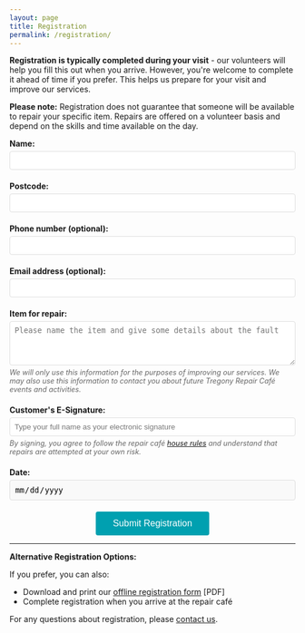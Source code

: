 ```yaml
---
layout: page
title: Registration
permalink: /registration/
---
```


**Registration is typically completed during your visit** - our volunteers will help you fill this out when you arrive. However, you're welcome to complete it ahead of time if you prefer. This helps us prepare for your visit and improve our services.

**Please note:** Registration does not guarantee that someone will be available to repair your specific item. Repairs are offered on a volunteer basis and depend on the skills and time available on the day.

<form action="https://formspree.io/f/xvgrgdbk" method="POST" id="registrationForm" style="max-width: 600px; margin: 0 auto;">
  <div style="margin-bottom: 20px;">
    <label for="name" style="display: block; margin-bottom: 5px; font-weight: bold;">Name:</label>
    <input type="text" id="name" name="name" required style="width: 100%; padding: 8px; border: 1px solid #ddd; border-radius: 4px;">
  </div>

  <div style="margin-bottom: 20px;">
    <label for="postcode" style="display: block; margin-bottom: 5px; font-weight: bold;">Postcode:</label>
    <input type="text" id="postcode" name="postcode" required style="width: 100%; padding: 8px; border: 1px solid #ddd; border-radius: 4px;">
  </div>

  <div style="margin-bottom: 20px;">
    <label for="phone" style="display: block; margin-bottom: 5px; font-weight: bold;">Phone number (optional):</label>
    <input type="tel" id="phone" name="phone" style="width: 100%; padding: 8px; border: 1px solid #ddd; border-radius: 4px;">
  </div>

  <div style="margin-bottom: 20px;">
    <label for="email" style="display: block; margin-bottom: 5px; font-weight: bold;">Email address (optional):</label>
    <input type="email" id="email" name="email" style="width: 100%; padding: 8px; border: 1px solid #ddd; border-radius: 4px;">
  </div>

  <div id="emailCopyDiv" style="margin-bottom: 20px; display: none;">
    <input type="checkbox" id="emailCopy" name="_cc" style="margin-right: 8px;">
    <label for="emailCopy" style="font-weight: bold;">Send me a copy of this registration</label>
    <input type="hidden" id="ccEmail" name="_cc" value="">
  </div>

  <div style="margin-bottom: 20px;">
    <label for="item" style="display: block; margin-bottom: 5px; font-weight: bold;">Item for repair:</label>
    <textarea id="item" name="item" required rows="4" style="width: 100%; padding: 8px; border: 1px solid #ddd; border-radius: 4px;" placeholder="Please name the item and give some details about the fault"></textarea>
    <p style="font-size: 0.9em; color: #666; margin-top: 5px; font-style: italic;">
      We will only use this information for the purposes of improving our services. We may also use this information to contact you about future Tregony Repair Café events and activities.
    </p>
  </div>

  <div style="margin-bottom: 20px;">
    <label for="signature" style="display: block; margin-bottom: 5px; font-weight: bold;">Customer's E-Signature:</label>
    <input type="text" id="signature" name="signature" required style="width: 100%; padding: 8px; border: 1px solid #ddd; border-radius: 4px;" placeholder="Type your full name as your electronic signature">
    <p style="font-size: 0.9em; color: #666; margin-top: 5px; font-style: italic;">
      By signing, you agree to follow the repair café <a href="/downloads/disclaimer.pdf" target="_blank">house rules</a> and understand that repairs are attempted at your own risk.
    </p>
  </div>

  <div style="margin-bottom: 20px;">
    <label for="date" style="display: block; margin-bottom: 5px; font-weight: bold;">Date:</label>
    <input type="date" id="date" name="date" required readonly style="width: 100%; padding: 8px; border: 1px solid #ddd; border-radius: 4px; background-color: #f9f9f9;">
  </div>

  <div style="text-align: center;">
    <button type="submit" style="background-color: rgb(0,160,176); color: white; padding: 12px 30px; border: none; border-radius: 4px; font-size: 16px; cursor: pointer;">Submit Registration</button>
  </div>
</form>

<script>
// Auto-fill today's date
document.getElementById('date').value = new Date().toISOString().split('T')[0];

// Show/hide email copy option based on email input
const emailInput = document.getElementById('email');
const emailCopyDiv = document.getElementById('emailCopyDiv');
const emailCopyCheckbox = document.getElementById('emailCopy');
const ccEmailHidden = document.getElementById('ccEmail');

emailInput.addEventListener('input', function() {
  if (this.value.trim() !== '') {
    emailCopyDiv.style.display = 'block';
  } else {
    emailCopyDiv.style.display = 'none';
    emailCopyCheckbox.checked = false;
    ccEmailHidden.value = '';
  }
});

emailCopyCheckbox.addEventListener('change', function() {
  if (this.checked) {
    ccEmailHidden.value = emailInput.value;
  } else {
    ccEmailHidden.value = '';
  }
});

// Update CC email when email input changes
emailInput.addEventListener('input', function() {
  if (emailCopyCheckbox.checked) {
    ccEmailHidden.value = this.value;
  }
});
</script>

---

**Alternative Registration Options:**

If you prefer, you can also:
- Download and print our [offline registration form](/downloads/registration.pdf) [PDF]
- Complete registration when you arrive at the repair café

For any questions about registration, please [contact us](/support/).